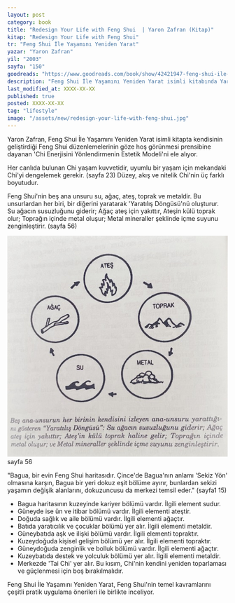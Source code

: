 ```yaml
---
layout: post
category: book
title: "Redesign Your Life with Feng Shui  | Yaron Zafran (Kitap)"
kitap: "Redesign Your Life with Feng Shui"
tr: "Feng Shui İle Yaşamını Yeniden Yarat"
yazar: "Yaron Zafran"
yil: "2003"
sayfa: "150"
goodreads: "https://www.goodreads.com/book/show/42421947-feng-shui-ile-ya-am-n-yeniden-yarat"
description: "Feng Shui İle Yaşamını Yeniden Yarat isimli kitabında Yaron Zafran, Feng Shui prensiplerini kendisinin geliştirdiği 'Chi Enerjisini Yönlendirmenin Estetik Modeli'ne dayanarak açıklıyor."
last_modified_at: XXXX-XX-XX
published: true
posted: XXXX-XX-XX
tag: "lifestyle"
image: "/assets/new/redesign-your-life-with-feng-shui.jpg"
---
```


Yaron Zafran, Feng Shui İle Yaşamını Yeniden Yarat isimli kitapta kendisinin geliştirdiği Feng Shui düzenlemelerinin göze hoş görünmesi prensibine dayanan 'Chi Enerjisini Yönlendirmenin Estetik Modeli'ni ele alıyor. 

Her canlıda bulunan Chi yaşam kuvvetidir, uyumlu bir yaşam için mekandaki Chi'yi dengelemek gerekir. (sayfa 23) Düzey, akış ve nitelik Chi'nin üç farklı boyutudur. 

Feng Shui'nin beş ana unsuru su, ağaç, ateş, toprak ve metaldir. Bu unsurlardan her biri, bir diğerini yaratarak 'Yaratılış Döngüsü'nü oluşturur. Su ağacın susuzluğunu giderir; Ağaç ateş için yakıttır, Ateşin külü toprak olur; Toprağın içinde metal oluşur; Metal mineraller şeklinde içme suyunu zenginleştirir. (sayfa 56)

![Yaratilis Dongusu - sayfa 56](assets/graph/the-five-elements-creative-cycle-redesign-your-life-with-feng-shui.jpg)
sayfa 56

"Bagua, bir evin Feng Shui haritasıdır. Çince'de Bagua'nın anlamı 'Sekiz Yön' olmasına karşın, Bagua bir yeri dokuz eşit bölüme ayırır, bunlardan sekizi yaşamın değişik alanlarını, dokuzuncusu da merkezi temsil eder." (sayfa1 15)

- Bagua haritasının kuzeyinde kariyer bölümü vardır. İlgili element sudur.
- Güneyde ise ün ve itibar bölümü vardır. İlgili elementi ateştir.
- Doğuda sağlık ve aile bölümü vardır. İlgili elementi ağaçtır.
- Batıda yaratıcılık ve çocuklar bölümü yer alır. İlgili elementi metaldir.
- Güneybatıda aşk ve ilişki bölümü vardır. İlgili elementi topraktır.
- Kuzeydoğuda kişisel gelişim bölümü yer alır. İlgili elementi topraktır.
- Güneydoğuda zenginlik ve bolluk bölümü vardır. İlgili elementi ağaçtır.
- Kuzeybatıda destek ve yolculuk bölümü yer alır. İlgili elementi metaldir.
- Merkezde 'Tai Chi' yer alır. Bu kısım, Chi'nin kendini yeniden toparlaması ve güçlenmesi için boş bırakılmalıdır.

Feng Shui İle Yaşamını Yeniden Yarat, Feng Shui'nin temel kavramlarını çeşitli pratik uygulama önerileri ile birlikte inceliyor.
